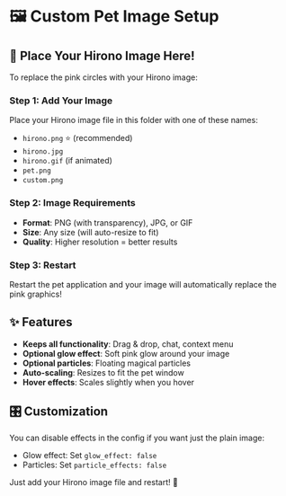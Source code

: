 # 🖼️ Custom Pet Image Setup

## 📁 Place Your Hirono Image Here!

To replace the pink circles with your Hirono image:

### **Step 1: Add Your Image**
Place your Hirono image file in this folder with one of these names:
- `hirono.png` ⭐ (recommended)
- `hirono.jpg`
- `hirono.gif` (if animated)
- `pet.png`
- `custom.png`

### **Step 2: Image Requirements**
- **Format**: PNG (with transparency), JPG, or GIF
- **Size**: Any size (will auto-resize to fit)
- **Quality**: Higher resolution = better results

### **Step 3: Restart**
Restart the pet application and your image will automatically replace the pink graphics!

## ✨ Features
- **Keeps all functionality**: Drag & drop, chat, context menu
- **Optional glow effect**: Soft pink glow around your image
- **Optional particles**: Floating magical particles
- **Auto-scaling**: Resizes to fit the pet window
- **Hover effects**: Scales slightly when you hover

## 🎛️ Customization
You can disable effects in the config if you want just the plain image:
- Glow effect: Set `glow_effect: false`
- Particles: Set `particle_effects: false`

Just add your Hirono image file and restart! 🎉